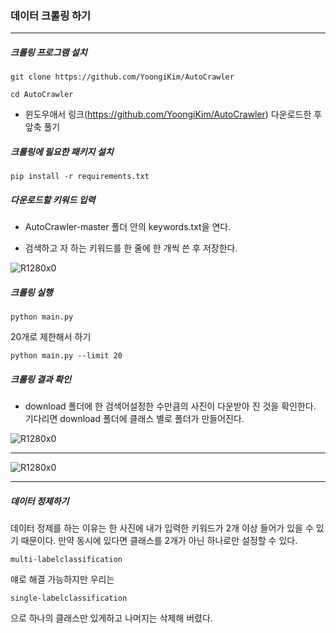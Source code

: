 ### 데이터 크롤링 하기
***

##### 크롤링 프로그램 설치
    git clone https://github.com/YoongiKim/AutoCrawler

    cd AutoCrawler
 - 윈도우애서 링크(https://github.com/YoongiKim/AutoCrawler) 다운로드한 후 앞축 풀기
##### 크롤링에 필요한 패키지 설치

    pip install -r requirements.txt
    
##### 다운로드할 키워드 입력

 - AutoCrawler-master 폴더 안의 keywords.txt을 연다.

 - 검색하고 자 하는 키워드를 한 줄에 한 개씩 쓴 후 저장한다.

![R1280x0](https://github.com/user-attachments/assets/825acf9e-0494-4483-9e66-8face6779243)

##### 크롤링 실행

    python main.py
    
20개로 제한해서 하기

    python main.py --limit 20
##### 크롤링 결과 확인
 - download 폴더에 한 검색어설정한 수만큼의 사진이 다운받아 진 것을 확인한다.
기다리면 download 폴더에 클래스 별로 폴더가 만들어진다.

![R1280x0](https://github.com/user-attachments/assets/105906c2-37f8-43c0-9bcf-5be109dd4c48)
***
![R1280x0](https://github.com/user-attachments/assets/d7d7a39f-170f-4ddf-a8e8-274fc6f5fc91)
***
##### 데이터 정제하기

데이터 정제를 하는 이유는 한 사진에 내가 입력한 키워드가 2개 이상 들어가 있을 수 있기 때문이다. 만약 동시에 있다면 클래스를 2개가 아닌 하나로만 설정할 수 있다.

    multi-labelclassification

얘로 해결 가능하지만 우리는

    single-labelclassification

으로 하나의 클래스만 있게하고 나머지는 삭제해 버렸다.


